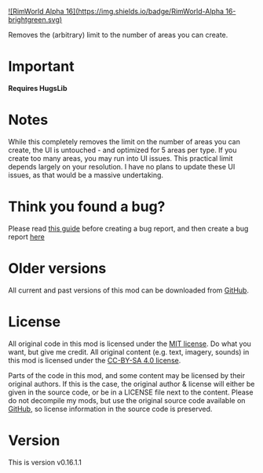[![RimWorld Alpha 16](https://img.shields.io/badge/RimWorld-Alpha 16-brightgreen.svg)](http://rimworldgame.com/)

Removes the (arbitrary) limit to the number of areas you can create. 

# Important
**Requires HugsLib**

# Notes
While this completely removes the limit on the number of areas you can create, the UI is untouched - and optimized for 5 areas per type. If you create too many areas, you may run into UI issues. This practical limit depends largely on your resolution. I have no plans to update these UI issues, as that would be a massive undertaking.

# Think you found a bug? 
Please read [this guide](http://steamcommunity.com/sharedfiles/filedetails/?id=725234314) before creating a bug report,
 and then create a bug report [here](https://github.com/FluffierThanThou/RW_AreaUnlocker/issues)

# Older versions
All current and past versions of this mod can be downloaded from [GitHub](https://github.com/FluffierThanThou/RW_AreaUnlocker/releases).

# License
All original code in this mod is licensed under the [MIT license](https://opensource.org/licenses/MIT). Do what you want, but give me credit. 
All original content (e.g. text, imagery, sounds) in this mod is licensed under the [CC-BY-SA 4.0 license](http://creativecommons.org/licenses/by-sa/4.0/).

Parts of the code in this mod, and some content may be licensed by their original authors. If this is the case, the original author & license will either be given in the source code, or be in a LICENSE file next to the content. Please do not decompile my mods, but use the original source code available on [GitHub](https://github.com/FluffierThanThou/RW_AreaUnlocker/), so license information in the source code is preserved.

# Version
This is version v0.16.1.1